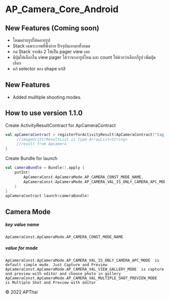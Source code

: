 # AP_Camera_Core_Android
## New Features (Coming soon)

- โหมดถ่ายรูปได้หลายรูป
- Stack เฉพาะภาพที่พึ่งถ่าย ปัจจุบันเอามาทั้งหมด
- กด Stack จากข้อ 2 ให้เป็น pager view เลย 
- มีปุ่มให้เลือกใน view pager ได้ว่าจะเอารูปไหน และ count ให้ด้วยว่าเลือกกี่รูป เพิ่มปุ่ม เลือก
- แก้ selector ของ shape แก้สี

## New Features
- Added mulltiple shooting modes.
## How to use version 1.1.0

Create ActivityResultContract for ApCameraContract
```kotlin
val apCameraContract = registerForActivityResult(ApCameraContract("tag_name")) { imageUriStrResultList ->
     //imageUriStrResultList is type ArrayList<String>
     //result from Apcamera
}
```
Create Bundle for launch
```kotlin
val cameraBundle = Bundle().apply {
    putInt(
        ApCameraConst.ApCameraMode.AP_CAMERA_CONST_MODE_NAME,
        ApCameraConst.ApCameraMode.AP_CAMERA_VAL_IS_ONLY_CAMERA_APC_MODE
    )
}
apCameraContract.launch(cameraBundle)
```

## Camera Mode
##### key value name
 ```
 ApCameraConst.ApCameraMode.AP_CAMERA_CONST_MODE_NAME
 ```
##### value for mode
```
ApCameraConst.ApCameraMode.AP_CAMERA_VAL_IS_ONLY_CAMERA_APC_MODE  is default simple mode. Just Capture and Preview
ApCameraConst.ApCameraMode.AP_CAMERA_VAL_VIEW_GALLERY_MODE  is capture and preview with editor and choose photo in gallery
ApCameraConst.ApCameraMode.AP_CAMERA_VAL_MULTIPLE_SHOT_PREVIEW_MODE  is Multiple Shot and Preview with editor
```



&copy; 2022 APThai
 
